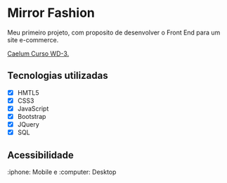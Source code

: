 <h1>Mirror Fashion</h1>
<p>Meu primeiro projeto, com proposito de desenvolver o Front End para um site e-commerce.</p>
<a href="https://www.caelum.com.br/curso-html-css-javascript?id=8794"> Caelum Curso WD-3.</a>
<h2>Tecnologias utilizadas</h2>
<p>

- [x] HMTL5
- [x] CSS3
- [x] JavaScript
- [x] Bootstrap 
- [x] JQuery
- [x] SQL

</p>
<h2>Acessibilidade</h2>
<p>:iphone: Mobile e :computer: Desktop</p> 
